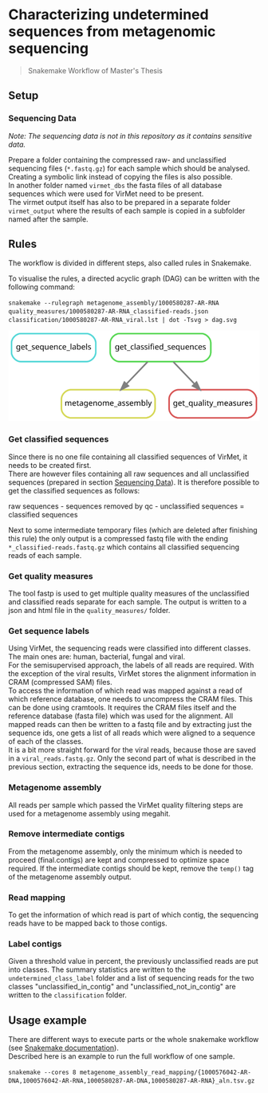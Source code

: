 # Characterizing undetermined sequences from metagenomic sequencing
> Snakemake Workflow of Master's Thesis

## Setup

### Sequencing Data
*Note: The sequencing data is not in this repository as it contains sensitive data.*  

Prepare a folder containing the compressed raw- and unclassified sequencing files (`*.fastq.gz`) for each sample which should be analysed. Creating a symbolic link instead of copying the files is also possible.  
In another folder named `virmet_dbs` the fasta files of all database sequences which were used for VirMet need to be present.  
The virmet output itself has also to be prepared in a separate folder `virmet_output` where the results of each sample is copied in a subfolder named after the sample.

## Rules
The workflow is divided in different steps, also called rules in Snakemake.

To visualise the rules, a directed acyclic graph (DAG) can be written with the following command:

`snakemake --rulegraph metagenome_assembly/1000580287-AR-RNA quality_measures/1000580287-AR-RNA_classified-reads.json classification/1000580287-AR-RNA_viral.lst | dot -Tsvg > dag.svg`

![DAG of all rules](dag.svg)

### Get classified sequences
Since there is no one file containing all classified sequences of VirMet, it needs to be created first.  
There are however files containing all raw sequences and all unclassified sequences (prepared in section [Sequencing Data](sequencing-data)). It is therefore possible to get the classified sequences as follows:  

raw sequences - sequences removed by qc - unclassified sequences = classified sequences  

Next to some intermediate temporary files (which are deleted after finishing this rule) the only output is a compressed fastq file with the ending `*_classified-reads.fastq.gz` which contains all classified sequencing reads of each sample.

### Get quality measures
The tool fastp is used to get multiple quality measures of the unclassified and classified reads separate for each sample. The output is written to a json and html file in the `quality_measures/` folder.

### Get sequence labels
Using VirMet, the sequencing reads were classified into different classes. The main ones are: human, bacterial, fungal and viral.  
For the semisupervised approach, the labels of all reads are required. With the exception of the viral results, VirMet stores the alignment information in CRAM (compressed SAM) files.  
To access the information of which read was mapped against a read of which reference database, one needs to uncompress the CRAM files. This can be done using cramtools. It requires the CRAM files itself and the reference database (fasta file) which was used for the alignment. All mapped reads can then be written to a fastq file and by extracting just the sequence ids, one gets a list of all reads which were aligned to a sequence of each of the classes.  
It is a bit more straight forward for the viral reads, because those are saved in a `viral_reads.fastq.gz`. Only the second part of what is described in the previous section, extracting the sequence ids, needs to be done for those.

### Metagenome assembly
All reads per sample which passed the VirMet quality filtering steps are used for a metagenome assembly using megahit.

### Remove intermediate contigs
From the metagenome assembly, only the minimum which is needed to proceed (final.contigs) are kept and compressed to optimize space required. If the intermediate contigs should be kept, remove the `temp()` tag of the metagenome assembly output.

### Read mapping
To get the information of which read is part of which contig, the sequencing reads have to be mapped back to those contigs.

### Label contigs
Given a threshold value in percent, the previously unclassified reads are put into classes. The summary statistics are written to the `undetermined_class_label` folder and a list of sequencing reads for the two classes "unclassified_in_contig" and "unclassified_not_in_contig" are written to the `classification` folder.

## Usage example
There are different ways to execute parts or the whole snakemake workflow (see [Snakemake documentation](https://snakemake.readthedocs.io/en/stable/)).  
Described here is an example to run the full workflow of one sample.

`snakemake --cores 8 metagenome_assembly_read_mapping/{1000576042-AR-DNA,1000576042-AR-RNA,1000580287-AR-DNA,1000580287-AR-RNA}_aln.tsv.gz`
